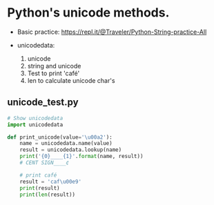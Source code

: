 # Python's unicode methods.
* Basic practice: https://repl.it/@Traveler/Python-String-practice-All

* unicodedata:
    1. unicode
    2. string and unicode
    3. Test to print 'café'
    4. len to calculate unicode char's

## unicode_test.py
```python
# Show unicodedata
import unicodedata

def print_unicode(value='\u00a2'):
    name = unicodedata.name(value)
    result = unicodedata.lookup(name)
    print('{0}____{1}'.format(name, result))
    # CENT SIGN____¢

    # print café
    result = 'caf\u00e9'
    print(result)
    print(len(result))
```
